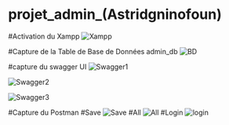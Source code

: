 # projet_admin_(Astridgninofoun)

#Activation du Xampp
![Xampp](https://user-images.githubusercontent.com/125743270/219980025-dc137c59-98bc-43f6-a164-6ee62ecd6ef5.png)

#Capture de la Table de Base de Données admin_db
![BD](https://user-images.githubusercontent.com/125743270/219981375-6893cde0-26cb-488d-a042-304dbbb445ba.png)

#capture du swagger UI
![Swagger1](https://user-images.githubusercontent.com/125743270/219981408-583dce72-678d-4ca5-a15a-a201688a8164.png)

![Swagger2](https://user-images.githubusercontent.com/125743270/219981426-d785b095-abc7-46a1-b142-da1416bde578.png)

![Swagger3](https://user-images.githubusercontent.com/125743270/219981440-fcfe74f1-250c-45b4-97f0-98bf805bd770.png)

#Capture du Postman 
#Save
![Save](https://user-images.githubusercontent.com/125743270/219981468-c61a4e60-49aa-4845-baf0-66f031765d8a.png)
#All
![All](https://user-images.githubusercontent.com/125743270/219981500-9a108aab-e8a6-4e39-9aad-0d9086386b04.png)
#Login
![login](https://user-images.githubusercontent.com/125743270/219981513-093cf636-8296-422d-921f-a8b6238bdbd1.png)

